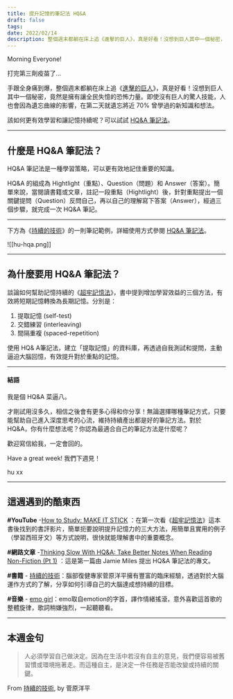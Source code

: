 ```yaml
---
title: 提升記憶的筆記法 HQ&A
draft: false
tags: 
date: 2022/02/14
description: 整個週末都躺在床上追《進擊的巨人》，真是好看！沒想到巨人其中一個秘密，竟然是擁有讓全民失憶的恐怖力量。
---
```

Morning Everyone!

打完第三劑疫苗了...

手跟全身痛到爆，整個週末都躺在床上追《[進擊的巨人](https://www.myvideo.net.tw/details/3/1187)》，真是好看！沒想到巨人其中一個秘密，竟然是擁有讓全民失憶的恐怖力量。即使沒有巨人的驚人技能，人也會因為遺忘曲線的影響，在第二天就遺忘將近 70% 曾學過的新知識和想法。

該如何更有效學習和讓記憶持續呢？可以試試 [HQ&A 筆記法](https://words.jamoe.org/highlight-question-and-answer/)。

---

## 什麼是 HQ&A 筆記法？

HQ&A 筆記法是一種學習策略，可以更有效地記住重要的知識。

HQ&A 的組成為 Hightlight（重點）、Question（問題）和 Answer（答案）。簡單來說，當閱讀書籍或文章，註記一段重點（Hightlight）後，針對重點提出一個關鍵提問（Question）反問自己，再以自己的理解寫下答案（Answer），經過三個步驟，就完成一次 HQ&A 筆記。

---

下方為《[持續的技術](https://r10.to/hkhEty)》的一則筆記範例，詳細使用方式參閱 [HQ&A 筆記法](https://words.jamoe.org/highlight-question-and-answer/)。

![[hu-hqa.png]]

---

## 為什麼要用 HQ&A 筆記法？

談論如何幫助記憶持續的《[超牢記憶法](https://r10.to/hM4DzF)》，書中提到增加學習效益的三個方法，有效將短期記憶轉換為長期記憶。分別是：

1. 提取記憶 (self-test)
2. 交錯練習 (interleaving)
3. 間隔重複 (spaced-repetition)

使用 HQ& A筆記法，建立「提取記憶」的資料庫，再透過自我測試和提問，主動逼迫大腦回憶，有效提升對於重點的記憶。

---

#### 結語

我是個 HQ&A 菜逼八。

才剛試用沒多久，相信之後會有更多心得和你分享！無論選擇哪種筆記方式，只要能幫助自己進入深度思考的心流，維持持續產出都是好的筆記方法。對於 HQ&A，你有什麼想法呢？你認為最適合自己的筆記方法是什麼呢？

歡迎寫信給我，一定會回的。

Have a great week! 我們下週見！

hu xx

---

## 這週遇到的酷東西

**#YouTube** -[How to Study: MAKE IT STICK](https://www.youtube.com/watch?v=MfylloWuuZU) ：在第一次看《[超牢記憶法](https://r10.to/hM4DzF)》這本書後找到的書評影片，簡單扼要說明提升記憶力的三大方法，用簡單且實用的例子（學習西班牙文）等方式說明，很快就能理解書中的重要概念。

**#網路文章** -[Thinking Slow With HQ&A: Take Better Notes When Reading Non-Fiction (Pt 1)](https://words.jamoe.org/highlight-question-and-answer/) ：這是第一篇由 Jamie Miles 提出 HQ&A 筆記法的專文。

**#書籍** - [持續的技術](https://r10.to/hkhEty)：腦部復健專家菅原洋平擁有豐富的臨床經驗，透過對於大腦運作方式的了解，分享如何引導自己的大腦達成想持續的目標。

**#音樂** - [emo girl](https://open.spotify.com/track/2AAyBZmMVZSZfgzXRYJOWQ?si=1fdde05a418946be)：emo取自emotion的字首，譯作情緒搖滾，意外喜歡這首歌的整體旋律，歌詞稍嫌強烈，一起聽聽看。

---

## 本週金句

> 人必須學習自己做決定。因為在生活中若沒有自主的意見，我們便容易被舊習慣或環境拖著走。而這種自主，是決定一件任務是否能改變或持續的關鍵。

From [持續的技術](https://r10.to/hkhEty), by 菅原洋平